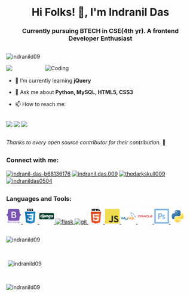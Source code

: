 <h1 align="center">Hi Folks! 👋, I'm Indranil Das</h1>
<h3 align="center">Currently pursuing BTECH in CSE(4th yr). A frontend Developer Enthusiast</h3>

<h2></h2>

<p align="left"> <img src="https://komarev.com/ghpvc/?username=indranild09&label=Profile%20views&color=0e75b6&style=flat" alt="indranild09" /> </p>
<img align="right" alt="Coding" width="400" src="https://i.giphy.com/media/1GEATImIxEXVR79Dhk/giphy.webp">
<img src="https://media.giphy.com/media/LnQjpWaON8nhr21vNW/giphy.gif" width="60">

- 🌱 I’m currently learning **jQuery**

- 💬 Ask me about **Python, MySQL, HTML5, CSS3**

- 📫 How to reach me: 
<br>
<a href="https://mail.google.com/mail/u/0/?view=cm&fs=1&to=indranildas0504@gmail.com.com&su=SUBJECT&body=BODY&tf=1" target="blank"><img src="https://img.shields.io/badge/Gmail-D14836?style=for-the-badge&logo=gmail&logoColor=white" target="_blank"></a> 
<a href="https://www.linkedin.com/in/indranil-das-b68136176/" target="_blank"><img src="https://img.shields.io/badge/-LinkedIn-%230077B5?style=for-the-badge&logo=linkedin&logoColor=white" target="_blank"></a>
<a href="https://www.instagram.com/thedarkskull009/" target="_blank"><img src="https://img.shields.io/badge/-Instagram-%23E4405F?style=for-the-badge&logo=instagram&logoColor=white" target="_blank"></a>
<h2></h2>

<p><i>Thanks to every open source contributor for their contribution.</i> 🤩</p>
<h2></h2>
<h3 align="left">Connect with me:</h3>
<p align="left">
<a href="https://linkedin.com/in/indranil-das-b68136176" target="blank"><img align="center" src="https://raw.githubusercontent.com/rahuldkjain/github-profile-readme-generator/master/src/images/icons/Social/linked-in-alt.svg" alt="indranil-das-b68136176" height="30" width="40" /></a>
<a href="https://fb.com/indranil.das.009" target="blank"><img align="center" src="https://raw.githubusercontent.com/rahuldkjain/github-profile-readme-generator/master/src/images/icons/Social/facebook.svg" alt="indranil.das.009" height="30" width="40" /></a>
<a href="https://instagram.com/thedarkskull009" target="blank"><img align="center" src="https://raw.githubusercontent.com/rahuldkjain/github-profile-readme-generator/master/src/images/icons/Social/instagram.svg" alt="thedarkskull009" height="30" width="40" /></a>
<a href="https://www.hackerrank.com/indranildas0504" target="blank"><img align="center" src="https://raw.githubusercontent.com/rahuldkjain/github-profile-readme-generator/master/src/images/icons/Social/hackerrank.svg" alt="indranildas0504" height="30" width="40" /></a>
</p>

<h2></h2>

<h3 align="left">Languages and Tools:</h3>
<p align="left"> <a href="https://getbootstrap.com" target="_blank" rel="noreferrer"> <img src="https://raw.githubusercontent.com/devicons/devicon/master/icons/bootstrap/bootstrap-plain-wordmark.svg" alt="bootstrap" width="40" height="40"/> </a> <a href="https://www.w3schools.com/css/" target="_blank" rel="noreferrer"> <img src="https://raw.githubusercontent.com/devicons/devicon/master/icons/css3/css3-original-wordmark.svg" alt="css3" width="40" height="40"/> </a> <a href="https://www.djangoproject.com/" target="_blank" rel="noreferrer"> <img src="https://raw.githubusercontent.com/devicons/devicon/master/icons/django/django-original.svg" alt="django" width="40" height="40"/> </a> <a href="https://flask.palletsprojects.com/" target="_blank" rel="noreferrer"> <img src="https://www.vectorlogo.zone/logos/pocoo_flask/pocoo_flask-icon.svg" alt="flask" width="40" height="40"/> </a> <a href="https://git-scm.com/" target="_blank" rel="noreferrer"> <img src="https://www.vectorlogo.zone/logos/git-scm/git-scm-icon.svg" alt="git" width="40" height="40"/> </a> <a href="https://www.w3.org/html/" target="_blank" rel="noreferrer"> <img src="https://raw.githubusercontent.com/devicons/devicon/master/icons/html5/html5-original-wordmark.svg" alt="html5" width="40" height="40"/> </a> <a href="https://developer.mozilla.org/en-US/docs/Web/JavaScript" target="_blank" rel="noreferrer"> <img src="https://raw.githubusercontent.com/devicons/devicon/master/icons/javascript/javascript-original.svg" alt="javascript" width="40" height="40"/> </a> <a href="https://www.mysql.com/" target="_blank" rel="noreferrer"> <img src="https://raw.githubusercontent.com/devicons/devicon/master/icons/mysql/mysql-original-wordmark.svg" alt="mysql" width="40" height="40"/> </a> <a href="https://www.oracle.com/" target="_blank" rel="noreferrer"> <img src="https://raw.githubusercontent.com/devicons/devicon/master/icons/oracle/oracle-original.svg" alt="oracle" width="40" height="40"/> </a> <a href="https://www.photoshop.com/en" target="_blank" rel="noreferrer"> <img src="https://raw.githubusercontent.com/devicons/devicon/master/icons/photoshop/photoshop-line.svg" alt="photoshop" width="40" height="40"/> </a> <a href="https://www.python.org" target="_blank" rel="noreferrer"> <img src="https://raw.githubusercontent.com/devicons/devicon/master/icons/python/python-original.svg" alt="python" width="40" height="40"/> </a> </p>

<h2></h2>

<p><img align="center" src="https://github-readme-stats.vercel.app/api/top-langs?username=indranild09&show_icons=true&locale=en&layout=compact" alt="indranild09" /></p>

<br>

<p>&nbsp;<img align="center" src="https://github-readme-stats.vercel.app/api?username=indranild09&show_icons=true&locale=en" alt="indranild09" /></p>

<br>

<p><img align="center" src="https://github-readme-streak-stats.herokuapp.com/?user=indranild09&" alt="indranild09" /></p>
